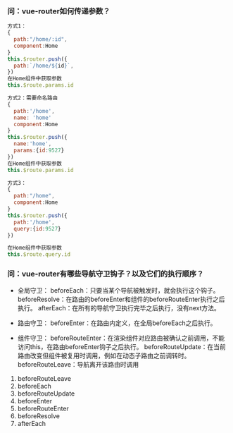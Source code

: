 ### 问：vue-router如何传递参数？
```js
方式1：
{
  path:"/home/:id",
  component:Home
}
this.$router.push({
  path:`/home/${id}`,
})
在Home组件中获取参数
this.$route.params.id

方式2：需要命名路由
{
  path:'/home',
  name: 'home'
  component:Home
}
this.$router.push({
  name:'home',
  params:{id:9527}
})
在Home组件中获取参数
this.$route.params.id

方式3：
{
  path:"/home",
  component:Home
}
this.$router.push({
  path:'/home',
  query:{id:9527}
})

在Home组件中获取参数
this.$route.query.id

```

### 问：vue-router有哪些导航守卫钩子？以及它们的执行顺序？

- 全局守卫：
beforeEach：只要当某个导航被触发时，就会执行这个钩子。
beforeResolve：在路由的beforeEnter和组件的beforeRouteEnter执行之后执行。
afterEach：在所有的导航守卫执行完毕之后执行，没有next方法。

- 路由守卫： beforeEnter：在路由内定义，在全局beforeEach之后执行。
- 组件守卫：
beforeRouteEnter：在渲染组件对应路由被确认之前调用，不能访问this，在路由beforeEnter钩子之后执行。
beforeRouteUpdate：在当前路由改变但组件被复用时调用，例如在动态子路由之前调转时。
beforeRouteLeave：导航离开该路由时调用

1. beforeRouteLeave
2. beforeEach
3. beforeRouteUpdate
4. beforeEnter
5. beforeRouteEnter
6. beforeResolve
7. afterEach